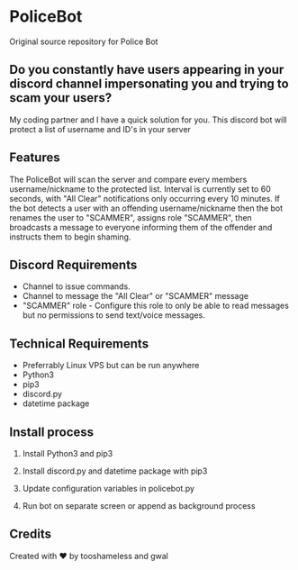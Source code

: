 # PoliceBot
Original source repository for Police Bot


## Do you constantly have users appearing in your discord channel impersonating you and trying to scam your users?
My coding partner and I have a quick solution for you.  This discord bot will protect a list of username and ID's in your server

## Features
The PoliceBot will scan the server and compare every members username/nickname to the protected list.  Interval is currently set to 60 seconds, with "All Clear" notifications only occurring every 10 minutes.  If the bot detects a user with an offending username/nickname then the bot renames the user to "SCAMMER", assigns role "SCAMMER", then broadcasts a message to everyone informing them of the offender and instructs them to begin shaming.

## Discord Requirements
* Channel to issue commands.
* Channel to message the "All Clear" or "SCAMMER" message
* "SCAMMER" role - Configure this role to only be able to read messages but no permissions to send text/voice messages.

## Technical Requirements
* Preferrably Linux VPS but can be run anywhere
* Python3
* pip3
* discord.py
* datetime package

## Install process
1. Install Python3 and pip3

2. Install discord.py and datetime package with pip3

3. Update configuration variables in policebot.py

4. Run bot on separate screen or append as background process

## Credits
Created with :heart: by tooshameless and gwal